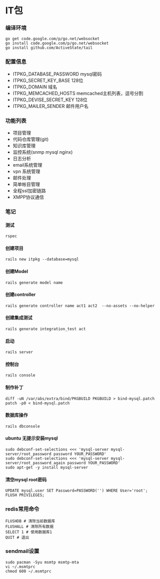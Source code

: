IT包
=====

### 编译环境
    go get code.google.com/p/go.net/websocket
    go install code.google.com/p/go.net/websocket
    go install github.com/ActiveState/tail

### 配置信息
 * ITPKG_DATABASE_PASSWORD mysql密码
 * ITPKG_SECRET_KEY_BASE 128位
 * ITPKG_DOMAIN 域名
 * ITPKG_MEMCACHED_HOSTS memcached主机列表，逗号分割
 * ITPKG_DEVISE_SECRET_KEY 128位
 * ITPKG_MAILER_SENDER 邮件用户名

### 功能列表

 * 项目管理
 * 代码仓库管理(git)
 * 知识库管理
 * 监控系统(snmp mysql nginx)
 * 日志分析
 * email系统管理
 * vpn 系统管理
 * 邮件处理
 * 简单帐目管理
 * 全程ssl加密链路
 * XMPP协议通信


### 笔记

#### 测试
    rspec

#### 创建项目

    rails new itpkg --database=mysql

#### 创建Model

    rails generate model name

#### 创建controller

    rails generate controller name act1 act2  --no-assets --no-helper

#### 创建集成测试

    rails generate integration_test act

#### 启动

    rails server

#### 控制台

    rails console

#### 制作补丁
    diff -uN /var/abs/extra/bind/PKGBUILD PKGBUILD > bind-mysql.patch
    patch -p0 < bind-mysql.patch

#### 数据库操作

    rails dbconsole

#### ubuntu 无提示安装mysql

    sudo debconf-set-selections <<< 'mysql-server mysql-server/root_password password YOUR_PASSWORD'
    sudo debconf-set-selections <<< 'mysql-server mysql-server/root_password_again password YOUR_PASSWORD'
    sudo apt-get -y install mysql-server


#### 清空mysql root密码
    UPDATE mysql.user SET Password=PASSWORD('') WHERE User='root';
    FLUSH PRIVILEGES; 

### redis常用命令
    FLUSHDB # 清除当前数据库
    FLUSHALL # 清除所有数据
    SELECT 1 # 使用数据库1
    QUIT # 退出

### sendmail设置

    sudo pacman -Syu msmtp msmtp-mta
    vi ~/.msmtprc
    chmod 600 ~/.msmtprc



